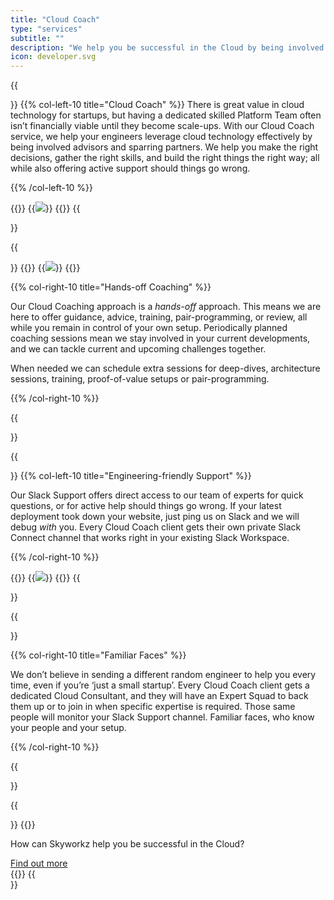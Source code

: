 ```yaml
---
title: "Cloud Coach"
type: "services"
subtitle: ""
description: "We help you be successful in the Cloud by being involved advisors and sparring partners. We will also help you should things go wrong."
icon: developer.svg
---
```


{{<section>}}
{{% col-left-10 title="Cloud Coach" %}}
There is great value in cloud technology for startups, but having a dedicated skilled Platform Team often isn’t financially viable until they become scale-ups. With our Cloud Coach service, we help your engineers leverage cloud technology effectively by being involved advisors and sparring partners. We help you make the right decisions, gather the right skills, and build the right things the right way; all while also offering active support should things go wrong.


{{% /col-left-10 %}}

{{<col-right-2>}}
{{<img class="img-fluid" src="/img/icons/developer.svg">}}
{{</col-right-2>}}
{{</section>}}

{{<section>}}
{{<col-left-2>}}
{{<img class="img-fluid" src="/img/icons/consultant.svg">}}
{{</col-left-2>}}

{{% col-right-10 title="Hands-off Coaching" %}}

Our Cloud Coaching approach is a _hands-off_ approach. This means we are here to offer guidance, advice, training, pair-programming, or review, all while you remain in control of your own setup. Periodically planned coaching sessions mean we stay involved in your current developments, and we can tackle current and upcoming challenges together.

When needed we can schedule extra sessions for deep-dives, architecture sessions, training, proof-of-value setups or pair-programming.

{{% /col-right-10 %}}

{{</section>}}


{{<section>}}
{{% col-left-10 title="Engineering-friendly Support" %}}

Our Slack Support offers direct access to our team of experts for quick questions, or for active help should things go wrong. If your latest deployment took down your website, just ping us on Slack and we will debug *with* you. Every Cloud Coach client gets their own private Slack Connect channel that works right in your existing Slack Workspace.

{{% /col-right-10 %}}

{{<col-right-2>}}
{{<img class="img-fluid" src="/img/icons/brainstorming.svg">}}
{{</col-right-2>}}
{{</section>}}


{{<section>}}
<!-- {{<col-left-2>}}
{{<img class="img-fluid" src="/img/icons/consultant.svg">}}
{{</col-left-2>}} -->
{{% col-right-10 title="Familiar Faces" %}}

We don’t believe in sending a different random engineer to help you every time, even if you’re ‘just a small startup’. Every Cloud Coach client gets a dedicated Cloud Consultant, and they will have an Expert Squad to back them up or to join in when specific expertise is required. Those same people will monitor your Slack Support channel. Familiar faces, who know your people and your setup.

{{% /col-right-10 %}}

{{</section>}}

{{<section>}}
{{<raw>}}
<div class="row mt-5">
    <div class="col-lg-12 text-center">
        <p class="divider-subtitle mt-2 text-bold h4">How can Skyworkz help you be successful in the Cloud?</p>
    </div>
    <div class="mx-auto text-center">
        <a class="btn mt-lg-2 btn-warning" id="book" href="https://app.formester.com/survey/454e32d9-af60-4b65-b6d4-341e46e18105">Find out more</a>
    </div>
</div>
{{</raw>}}
{{</section>}}
